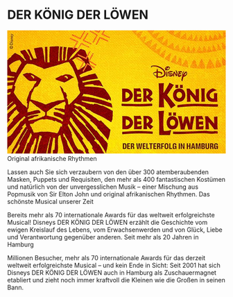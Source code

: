# DER KÖNIG DER LÖWEN
![bild-koenig-der-loewen-2022.jpg](..%2Fimages%2Fbild-koenig-der-loewen-2022.jpg)
Original afrikanische Rhythmen

Lassen auch Sie sich verzaubern von den über 300 atemberaubenden Masken, Puppets und Requisiten, den mehr als 400 fantastischen Kostümen und natürlich von der unvergesslichen Musik – einer Mischung aus Popmusik von Sir Elton John und original afrikanischen Rhythmen.
Das schönste Musical unserer Zeit

Bereits mehr als 70 internationale Awards für das weltweit erfolgreichste Musical! Disneys DER KÖNIG DER LÖWEN erzählt die Geschichte vom ewigen Kreislauf des Lebens, vom Erwachsenwerden und von Glück, Liebe und Verantwortung gegenüber anderen.
Seit mehr als 20 Jahren in Hamburg

Millionen Besucher, mehr als 70 internationale Awards für das derzeit weltweit erfolgreichste Musical – und kein Ende in Sicht: Seit 2001 hat sich Disneys DER KÖNIG DER LÖWEN auch in Hamburg als Zuschauermagnet etabliert und zieht noch immer kraftvoll die Kleinen wie die Großen in seinen Bann.